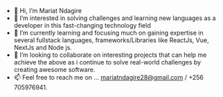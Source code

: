 - 👋 Hi, I’m Mariat Ndagire
- 👀 I’m interested in solving challenges and learning new languages as a developer in this fast-changing technology field
- 🌱 I’m currently learning and focusing much on gaining expertise in several fullstack languages, frameworks/Libraries like ReactJs, Vue, NextJs and Node js.
- 💞️ I’m looking to collaborate on interesting projects that can help me achieve the above as i continue to solve real-world challenges by creating awesome software.
- 📫 Feel free to reach me on ... mariatndagire28@gmail.com / +256 705976941.

<!---
Mariat28/Mariat28 is a ✨ special ✨ repository because its `README.md` (this file) appears on your GitHub profile.
You can click the Preview link to take a look at your changes.
--->
